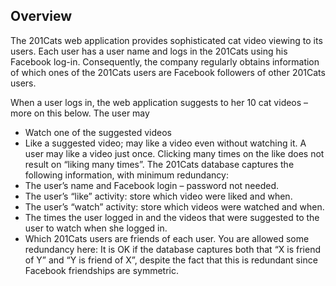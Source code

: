 ## Overview

The 201Cats web application provides sophisticated cat video viewing to its users. Each user has a user name and logs in the 201Cats using his Facebook log-in. Consequently, the company regularly obtains information of which ones of the 201Cats users are Facebook followers of other 201Cats users. 

When a user logs in, the web application suggests to her 10 cat videos – more on this below. The user may
- Watch one of the suggested videos
- Like a suggested video; may like a video even without watching it. A user may like a video just
once. Clicking many times on the like does not result on “liking many times”. The 201Cats database captures the following information, with minimum redundancy:
- The user’s name and Facebook login – password not needed.
- The user’s “like” activity: store which video were liked and when.
- The user’s “watch” activity: store which videos were watched and when.
- The times the user logged in and the videos that were suggested to the user to watch when she
logged in.
- Which 201Cats users are friends of each user. You are allowed some redundancy here: It is OK if
the database captures both that “X is friend of Y” and “Y is friend of X”, despite the fact that this is redundant since Facebook friendships are symmetric.
